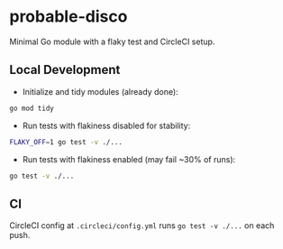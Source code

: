 # probable-disco  

Minimal Go module with a flaky test and CircleCI setup.

## Local Development

- Initialize and tidy modules (already done):

```bash
go mod tidy
```

- Run tests with flakiness disabled for stability:

```bash
FLAKY_OFF=1 go test -v ./...
```

- Run tests with flakiness enabled (may fail ~30% of runs):

```bash
go test -v ./...
```

## CI

CircleCI config at `.circleci/config.yml` runs `go test -v ./...` on each push.
